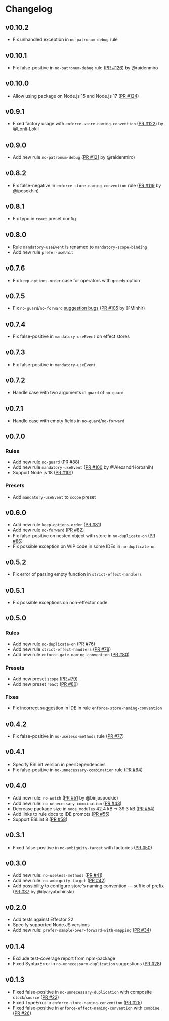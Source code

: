 # Changelog

## v0.10.2

- Fix unhandled exception in `no-patronum-debug` rule

## v0.10.1

- Fix false-positive in `no-patronum-debug` rule ([PR #126](https://github.com/effector/eslint-plugin/pull/126)) by @raidenmiro

## v0.10.0

- Allow using package on Node.js 15 and Node.js 17 ([PR #124](https://github.com/effector/eslint-plugin/pull/124))

## v0.9.1

- Fixed factory usage with `enforce-store-naming-convention` ([PR #122](https://github.com/effector/eslint-plugin/pull/122)) by @Lonli-Lokli

## v0.9.0

- Add new rule `no-patronum-debug` ([PR #121](https://github.com/effector/eslint-plugin/pull/121) by @raidenmiro)

## v0.8.2

- Fix false-negative in `enforce-store-naming-convention` rule ([PR #119](https://github.com/effector/eslint-plugin/pull/119) by @iposokhin)

## v0.8.1

- Fix typo in `react` preset config

## v0.8.0

- Rule `mandatory-useEvent` is renamed to `mandatory-scope-binding`
- Add new rule `prefer-useUnit`

## v0.7.6

- Fix `keep-options-order` case for operators with `greedy` option

## v0.7.5

- Fix `no-guard`/`no-forward` [suggestion bugs](https://github.com/effector/eslint-plugin/issues/87) ([PR #105](https://github.com/effector/eslint-plugin/pull/105) by @Minhir)

## v0.7.4

- Fix false-positive in `mandatory-useEvent` on effect stores

## v0.7.3

- Fix false-positive in `mandatory-useEvent`

## v0.7.2

- Handle case with two arguments in `guard` of `no-guard`

## v0.7.1

- Handle case with empty fields in `no-guard`/`no-forward`

## v0.7.0

### Rules

- Add new rule `no-guard` ([PR #88](https://github.com/effector/eslint-plugin/pull/88))
- Add new rule `mandatory-useEvent` ([PR #100](https://github.com/effector/eslint-plugin/pull/100) by @AlexandrHoroshih)
- Support Node.js 18 ([PR #101](https://github.com/effector/eslint-plugin/pull/101))

### Presets

- Add `mandatory-useEvent` to `scope` preset

## v0.6.0

- Add new rule `keep-options-order` ([PR #81](https://github.com/effector/eslint-plugin/pull/81))
- Add new rule `no-forward` ([PR #82](https://github.com/effector/eslint-plugin/pull/82))
- Fix false-positive on nested object with store in `no-duplicate-on` ([PR #86](https://github.com/effector/eslint-plugin/pull/86))
- Fix possible exception on WIP code in some IDEs in `no-duplicate-on`

## v0.5.2

- Fix error of parsing empty function in `strict-effect-handlers`

## v0.5.1

- Fix possible exceptions on non-effector code

## v0.5.0

### Rules

- Add new rule `no-duplicate-on` ([PR #76](https://github.com/effector/eslint-plugin/pull/76))
- Add new rule `strict-effect-handlers` ([PR #78](https://github.com/effector/eslint-plugin/pull/78))
- Add new rule `enforce-gate-naming-convention` ([PR #80](https://github.com/effector/eslint-plugin/pull/80))

### Presets

- Add new preset `scope` ([PR #79](https://github.com/effector/eslint-plugin/pull/79))
- Add new preset `react` ([PR #80](https://github.com/effector/eslint-plugin/pull/80))

### Fixes

- Fix incorrect suggestion in IDE in rule `enforce-store-naming-convention`

## v0.4.2

- Fix false-positive in `no-useless-methods` rule ([PR #77](https://github.com/effector/eslint-plugin/pull/77))

## v0.4.1

- Specify ESLint version in peerDependencies
- Fix false-positive in `no-unnecessary-combination` rule ([PR #64](https://github.com/effector/eslint-plugin/pull/64))

## v0.4.0

- Add new rule: `no-watch` ([PR #51](https://github.com/effector/eslint-plugin/pull/51) by @binjospookie)
- Add new rule: `no-unnecessary-combination` ([PR #43](https://github.com/effector/eslint-plugin/pull/43))
- Decrease package size in `node_modules` 42.4 kB -> 39.3 kB ([PR #54](https://github.com/effector/eslint-plugin/pull/54))
- Add links to rule docs to IDE prompts ([PR #55](https://github.com/effector/eslint-plugin/pull/55))
- Support ESLint 8 ([PR #58](https://github.com/effector/eslint-plugin/pull/58))

## v0.3.1

- Fixed false-positive in `no-ambiguity-target` with factories ([PR #50](https://github.com/effector/eslint-plugin/pull/50))

## v0.3.0

- Add new rule: `no-useless-methods` ([PR #41](https://github.com/effector/eslint-plugin/pull/41))
- Add new rule: `no-ambiguity-target` ([PR #42](https://github.com/effector/eslint-plugin/pull/42))
- Add possibility to configure store's naming convention — suffix of prefix ([PR #37](https://github.com/effector/eslint-plugin/pull/37) by @ilyaryabchinski)

## v0.2.0

- Add tests against Effector 22
- Specify supported Node.JS versions
- Add new rule: `prefer-sample-over-forward-with-mapping` ([PR #34](https://github.com/igorkamyshev/eslint-plugin-effector/pull/34))

## v0.1.4

- Exclude test-coverage report from npm-package
- Fixed SyntaxError in `no-unnecessary-duplication` suggestions ([PR #28](https://github.com/igorkamyshev/eslint-plugin-effector/pull/28))

## v0.1.3

- Fixed false-positive in `no-unnecessary-duplication` with composite `clock`/`source` ([PR #22](https://github.com/igorkamyshev/eslint-plugin-effector/pull/22))
- Fixed TypeError in `enforce-store-naming-convention` ([PR #25](https://github.com/igorkamyshev/eslint-plugin-effector/pull/25))
- Fixed false-positive in `enforce-effect-naming-convention` with `combine` ([PR #26](https://github.com/igorkamyshev/eslint-plugin-effector/pull/26))
